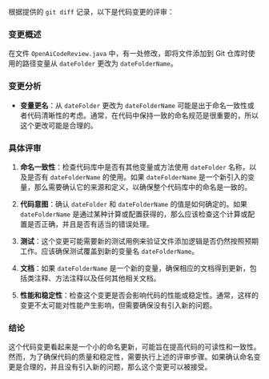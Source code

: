 根据提供的 `git diff` 记录，以下是代码变更的评审：

### 变更概述
在文件 `OpenAiCodeReview.java` 中，有一处修改，即将文件添加到 Git 仓库时使用的路径变量从 `dateFolder` 更改为 `dateFolderName`。

### 变更分析
- **变量更名**：从 `dateFolder` 更改为 `dateFolderName` 可能是出于命名一致性或者代码清晰性的考虑。通常，在代码中保持一致的命名规范是很重要的，所以这个更改可能是合理的。

### 具体评审
1. **命名一致性**：检查代码库中是否有其他变量或方法使用 `dateFolder` 名称，以及是否有 `dateFolderName` 的使用。如果 `dateFolderName` 是一个新引入的变量，那么需要确认它的来源和定义，以确保整个代码库中的命名是一致的。

2. **代码意图**：确认 `dateFolder` 和 `dateFolderName` 的值是如何确定的。如果 `dateFolderName` 是通过某种计算或配置获得的，那么应该检查这个计算或配置是否正确，并且是否有适当的错误处理。

3. **测试**：这个变更可能需要新的测试用例来验证文件添加逻辑是否仍然按照预期工作。应该确保测试覆盖到新的变量名 `dateFolderName`。

4. **文档**：如果 `dateFolderName` 是一个新的变量，确保相应的文档得到更新，包括类注释、方法注释以及任何其他相关文档。

5. **性能和稳定性**：检查这个变更是否会影响代码的性能或稳定性。通常，这样的变更不太可能对性能产生影响，但需要确保没有引入新的问题。

### 结论
这个代码变更看起来是一个小的命名更新，可能旨在提高代码的可读性和一致性。然而，为了确保代码的质量和稳定性，需要执行上述的评审步骤。如果确认命名变更是合理的，并且没有引入新的问题，那么这个变更可以被接受。